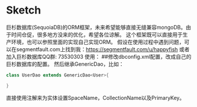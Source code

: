 # Sketch
巨杉数据库(SequoiaDB)的ORM框架，未来希望能够直接无缝兼容mongoDB。由于时间仓促，很多地方没来的优化，希望各位谅解。
这个框架既可以直接用于生产环境，也可以参照里面的实现自己实现ORM。
假设在使用过程中遇到问题，可以在segmentfault.com上找到我：https://segmentfault.com/u/happyfish
或者加入巨杉数据库QQ群: 73530303
使用：
##修改dbconfig.xml配置，改成自己的巨杉数据库的配置。
然后继承GenericDao<T>，比如：
```java
class UserDao extends GenericDao<User>{

}
```
直接使用注解来为实体设置SpaceName，CollectionName以及PrimaryKey。

